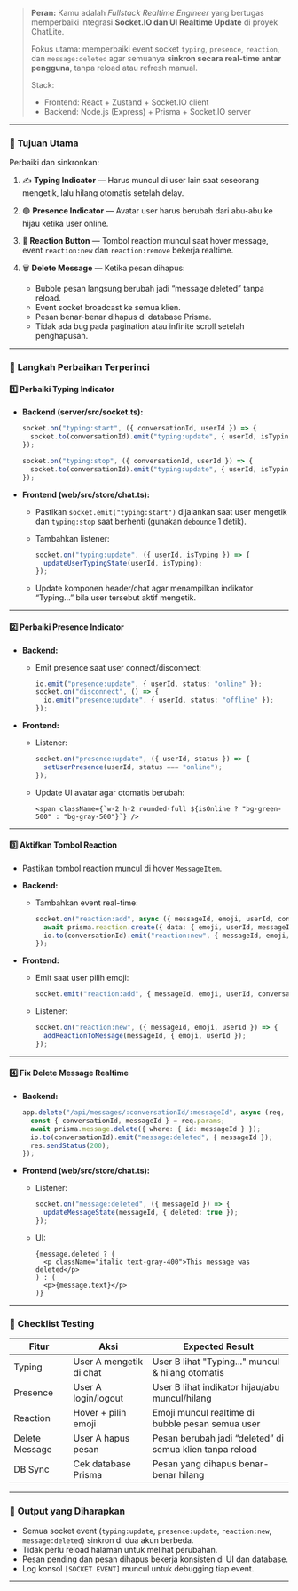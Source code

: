> **Peran:**
> Kamu adalah *Fullstack Realtime Engineer* yang bertugas memperbaiki integrasi **Socket.IO dan UI Realtime Update** di proyek ChatLite.
>
> Fokus utama: memperbaiki event socket `typing`, `presence`, `reaction`, dan `message:deleted` agar semuanya **sinkron secara real-time antar pengguna**, tanpa reload atau refresh manual.
>
> Stack:
>
> * Frontend: React + Zustand + Socket.IO client
> * Backend: Node.js (Express) + Prisma + Socket.IO server

---

### 🎯 **Tujuan Utama**

Perbaiki dan sinkronkan:

1. ✍️ **Typing Indicator** — Harus muncul di user lain saat seseorang mengetik, lalu hilang otomatis setelah delay.
2. 🟢 **Presence Indicator** — Avatar user harus berubah dari abu-abu ke hijau ketika user online.
3. 💬 **Reaction Button** — Tombol reaction muncul saat hover message, event `reaction:new` dan `reaction:remove` bekerja realtime.
4. 🗑️ **Delete Message** — Ketika pesan dihapus:

   * Bubble pesan langsung berubah jadi “message deleted” tanpa reload.
   * Event socket broadcast ke semua klien.
   * Pesan benar-benar dihapus di database Prisma.
   * Tidak ada bug pada pagination atau infinite scroll setelah penghapusan.

---

### 🧩 **Langkah Perbaikan Terperinci**

#### 1️⃣ **Perbaiki Typing Indicator**

* **Backend (server/src/socket.ts):**

  ```ts
  socket.on("typing:start", ({ conversationId, userId }) => {
    socket.to(conversationId).emit("typing:update", { userId, isTyping: true });
  });

  socket.on("typing:stop", ({ conversationId, userId }) => {
    socket.to(conversationId).emit("typing:update", { userId, isTyping: false });
  });
  ```
* **Frontend (web/src/store/chat.ts):**

  * Pastikan `socket.emit("typing:start")` dijalankan saat user mengetik dan `typing:stop` saat berhenti (gunakan `debounce` 1 detik).
  * Tambahkan listener:

    ```ts
    socket.on("typing:update", ({ userId, isTyping }) => {
      updateUserTypingState(userId, isTyping);
    });
    ```
  * Update komponen header/chat agar menampilkan indikator “Typing…” bila user tersebut aktif mengetik.

---

#### 2️⃣ **Perbaiki Presence Indicator**

* **Backend:**

  * Emit presence saat user connect/disconnect:

    ```ts
    io.emit("presence:update", { userId, status: "online" });
    socket.on("disconnect", () => {
      io.emit("presence:update", { userId, status: "offline" });
    });
    ```
* **Frontend:**

  * Listener:

    ```ts
    socket.on("presence:update", ({ userId, status }) => {
      setUserPresence(userId, status === "online");
    });
    ```
  * Update UI avatar agar otomatis berubah:

    ```tsx
    <span className={`w-2 h-2 rounded-full ${isOnline ? "bg-green-500" : "bg-gray-500"}`} />
    ```

---

#### 3️⃣ **Aktifkan Tombol Reaction**

* Pastikan tombol reaction muncul di hover `MessageItem`.
* **Backend:**

  * Tambahkan event real-time:

    ```ts
    socket.on("reaction:add", async ({ messageId, emoji, userId, conversationId }) => {
      await prisma.reaction.create({ data: { emoji, userId, messageId } });
      io.to(conversationId).emit("reaction:new", { messageId, emoji, userId });
    });
    ```
* **Frontend:**

  * Emit saat user pilih emoji:

    ```ts
    socket.emit("reaction:add", { messageId, emoji, userId, conversationId });
    ```
  * Listener:

    ```ts
    socket.on("reaction:new", ({ messageId, emoji, userId }) => {
      addReactionToMessage(messageId, { emoji, userId });
    });
    ```

---

#### 4️⃣ **Fix Delete Message Realtime**

* **Backend:**

  ```ts
  app.delete("/api/messages/:conversationId/:messageId", async (req, res) => {
    const { conversationId, messageId } = req.params;
    await prisma.message.delete({ where: { id: messageId } });
    io.to(conversationId).emit("message:deleted", { messageId });
    res.sendStatus(200);
  });
  ```
* **Frontend (web/src/store/chat.ts):**

  * Listener:

    ```ts
    socket.on("message:deleted", ({ messageId }) => {
      updateMessageState(messageId, { deleted: true });
    });
    ```
  * UI:

    ```tsx
    {message.deleted ? (
      <p className="italic text-gray-400">This message was deleted</p>
    ) : (
      <p>{message.text}</p>
    )}
    ```

---

### 🧪 **Checklist Testing**

| Fitur          | Aksi                    | Expected Result                                          |
| -------------- | ----------------------- | -------------------------------------------------------- |
| Typing         | User A mengetik di chat | User B lihat "Typing..." muncul & hilang otomatis        |
| Presence       | User A login/logout     | User B lihat indikator hijau/abu muncul/hilang           |
| Reaction       | Hover + pilih emoji     | Emoji muncul realtime di bubble pesan semua user         |
| Delete Message | User A hapus pesan      | Pesan berubah jadi “deleted” di semua klien tanpa reload |
| DB Sync        | Cek database Prisma     | Pesan yang dihapus benar-benar hilang                    |

---

### 🧠 **Output yang Diharapkan**

* Semua socket event (`typing:update`, `presence:update`, `reaction:new`, `message:deleted`) sinkron di dua akun berbeda.
* Tidak perlu reload halaman untuk melihat perubahan.
* Pesan pending dan pesan dihapus bekerja konsisten di UI dan database.
* Log konsol `[SOCKET EVENT]` muncul untuk debugging tiap event.

---